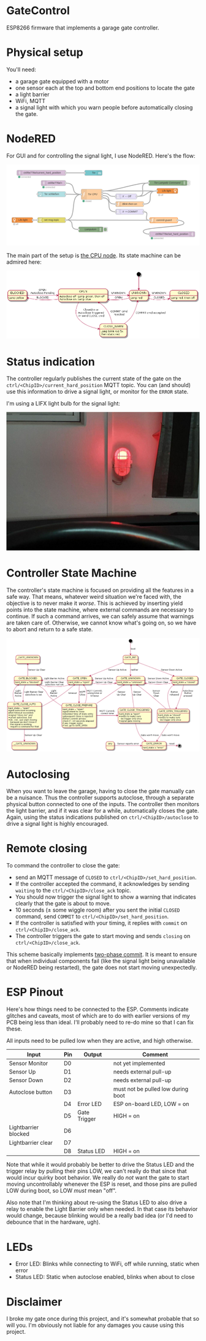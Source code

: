 # GateControl

ESP8266 firmware that implements a garage gate controller.

# Physical setup

You'll need:

* a garage gate equipped with a motor
* one sensor each at the top and bottom end positions to locate the gate
* a light barrier
* WiFi, MQTT
* a signal light with which you warn people before automatically closing the gate.

# NodeRED

For GUI and for controlling the signal light, I use NodeRED. Here's the flow:

![nodered_flow](docs/nodered_flow.png)

The main part of the setup is [the CPU node](nodered/cpu.js). Its state machine can be admired here:

![nodered](docs/nodered.png)

# Status indication

The controller regularly publishes the current state of the gate on the `ctrl/<ChipID>/current_hard_position` MQTT topic. You can (and should) use this information to drive a signal light, or monitor for the `ERROR` state.

I'm using a LIFX light bulb for the signal light:

![signal](docs/photo_2020-01-28_23-49-49.jpg)

# Controller State Machine

The controller's state machine is focused on providing all the features in a safe way. That means, whatever weird situation we're faced with, the objective is to never make it _worse_. This is achieved by inserting yield points into the state machine, where external commands are necessary to continue. If such a command arrives, we can safely assume that warnings are taken care of. Otherwise, we cannot know what's going on, so we have to abort and return to a safe state.

![statemachine](docs/statemachine.png)

# Autoclosing

When you want to leave the garage, having to close the gate manually can be a nuisance. Thus the controller supports autoclose, through a separate physical button connected to one of the inputs. The controller then monitors the light barrier, and if it was clear for a while, automatically closes the gate. Again, using the status indications published on `ctrl/<ChipID>/autoclose` to drive a signal light is highly encouraged.

# Remote closing

To command the controller to close the gate:

* send an MQTT message of `CLOSED` to `ctrl/<ChipID>/set_hard_position`.
* If the controller accepted the command, it acknowledges by sending `waiting` to the `ctrl/<ChipID>/close_ack` topic.
* You should now trigger the signal light to show a warning that indicates clearly that the gate is about to move.
* 10 seconds (± some wiggle room) after you sent the initial `CLOSED` command, send `COMMIT` to `ctrl/<ChipID>/set_hard_position`.
* If the controller is satisfied with your timing, it replies with `commit` on `ctrl/<ChipID>/close_ack`.
* The controller triggers the gate to start moving and sends `closing` on `ctrl/<ChipID>/close_ack`.

This scheme basically implements [two-phase commit](https://en.wikipedia.org/wiki/Two-phase_commit_protocol). It is meant to ensure that when individual components fail (like the signal light being unavailable or NodeRED being restarted), the gate does not start moving unexpectedly.

# ESP Pinout

Here's how things need to be connected to the ESP. Comments indicate glitches and caveats, most of which are to do with earlier versions of my PCB being less than ideal. I'll probably need to re-do mine so that I can fix these.

All inputs need to be pulled low when they are active, and high otherwise.

| Input                | Pin           | Output       | Comment                            |
| -------------------- | ------------- | ------------ | ---------------------------------- |
| Sensor Monitor       | D0            |              | not yet implemented                |
| Sensor Up            | D1            |              | needs external pull-up             |
| Sensor Down          | D2            |              | needs external pull-up             |
| Autoclose button     | D3            |              | must not be pulled low during boot |
|                      | D4            | Error LED    | ESP on-board LED, LOW = on         |
|                      | D5            | Gate Trigger | HIGH = on                          |
| Lightbarrier blocked | D6            |              |                                    |
| Lightbarrier clear   | D7            |              |                                    |
|                      | D8            | Status LED   | HIGH = on                          |

Note that while it would probably be better to drive the Status LED and the trigger relay by pulling their pins LOW, we can't really do that since that would incur quirky boot behavior. We really do _not_ want the gate to start moving uncontrollably whenever the ESP is reset, and those pins are pulled LOW during boot, so LOW _must_ mean "off".

Also note that I'm thinking about re-using the Status LED to also drive a relay to enable the Light Barrier only when needed. In that case its behavior would change, because blinking would be a really bad idea (or I'd need to debounce that in the hardware, ugh).

# LEDs

* Error LED: Blinks while connecting to WiFi, off while running, static when error
* Status LED: Static when autoclose enabled, blinks when about to close

# Disclaimer

I broke my gate once during this project, and it's somewhat probable that so will you. I'm obviously not liable for any damages you cause using this project.
